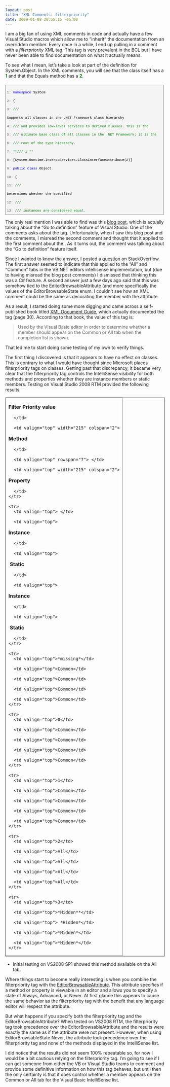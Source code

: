 ```yaml
---
layout: post
title: "XML Comments: filterpriority"
date: 2009-01-08 20:55:15 -05:00
---
```


I am a big fan of using XML comments in code and actually have a few Visual Studio macros which allow me to “inherit” the documentation from an overridden member. Every once in a while, I end up pulling in a comment with a *filterpriority* XML tag. This tag is very prevalent in the BCL but I have never been able to find documentation on what it actually means.

To see what I mean, let’s take a look at part of the definition for System.Object. In the XML comments, you will see that the class itself has a <span style="color: #008000">**<filterpriority>1</filterpriority>**</span> and that the Equals method has a <span style="color: #008000">**<filterpriority>2</filterpriority>**</span>.
  <div style="border-bottom: gray 1px solid; border-left: gray 1px solid; padding-bottom: 4px; line-height: 12pt; background-color: #f4f4f4; margin: 20px 0px 10px; padding-left: 4px; width: 97.5%; padding-right: 4px; font-family: consolas, 'Courier New', courier, monospace; height: 402px; max-height: 400px; font-size: 8pt; overflow: auto; border-top: gray 1px solid; cursor: text; border-right: gray 1px solid; padding-top: 4px">   <div style="border-bottom-style: none; padding-bottom: 0px; line-height: 12pt; border-right-style: none; background-color: #f4f4f4; padding-left: 0px; width: 100%; padding-right: 0px; font-family: consolas, 'Courier New', courier, monospace; border-top-style: none; color: black; font-size: 8pt; border-left-style: none; overflow: visible; padding-top: 0px">     

<span style="color: #606060">   1:</span> <span style="color: #0000ff">namespace</span> System   

<span style="color: #606060">   2:</span>  {

<span style="color: #606060">   3:</span>      <span style="color: #008000">/// <summary>Supports all classes in the .NET Framework class hierarchy </span>

<span style="color: #606060">   4:</span>      <span style="color: #008000">/// and provides low-level services to derived classes. This is the </span>

<span style="color: #606060">   5:</span>      <span style="color: #008000">/// ultimate base class of all classes in the .NET Framework; it is the</span>

<span style="color: #606060">   6:</span>      <span style="color: #008000">/// root of the type hierarchy.</summary></span>

<span style="color: #606060">   7:</span>      <span style="color: #008000">**/// <filterpriority>1</filterpriority> **</span>

<span style="color: #606060">   8:</span>      [System.Runtime.InteropServices.ClassInterfaceAttribute(2)]

<span style="color: #606060">   9:</span>      <span style="color: #0000ff">public</span> <span style="color: #0000ff">class</span> Object    

<span style="color: #606060">  10:</span>      {    

<span style="color: #606060">  11:</span>          <span style="color: #008000">/// <summary>Determines whether the specified </span>

<span style="color: #606060">  12:</span>          <span style="color: #008000">/// <see cref="T:System.Object" /> </span>

<span style="color: #606060">  13:</span>          <span style="color: #008000">/// instances are considered equal.</summary>  </span>

<span style="color: #606060">  14:</span>          <span style="color: #008000">/// <returns>true if objA is the same instance as objB or</span>

<span style="color: #606060">  15:</span>          <span style="color: #008000">/// if both are null</span>

<span style="color: #606060">  16:</span>          <span style="color: #008000">/// references or if objA.Equals(objB) returns true; </span>

<span style="color: #606060">  17:</span>          <span style="color: #008000">/// otherwise, false.</returns></span>

<span style="color: #606060">  18:</span>          <span style="color: #008000">/// <param name="objB">The second <see cref="T:System.Object" /> </span>

<span style="color: #606060">  19:</span>          <span style="color: #008000">/// to compare. </param></span>

<span style="color: #606060">  20:</span>          <span style="color: #008000">/// <param name="objA">The first <see cref="T:System.Object" /> </span>

<span style="color: #606060">  21:</span>          <span style="color: #008000">/// to compare. </param></span>

<span style="color: #606060">  22:</span>          <span style="color: #008000">**/// <filterpriority>2</filterpriority>**</span>

<span style="color: #606060">  23:</span>          <span style="color: #0000ff">public</span> <span style="color: #0000ff">static</span> <span style="color: #0000ff">bool</span> Equals(<span style="color: #0000ff">object</span> objA, <span style="color: #0000ff">object</span> objB);

<span style="color: #606060">  24:</span>       }

<span style="color: #606060">  25:</span>   }

  </div>
</div>



The only real mention I was able to find was this [blog post](http://blogs.msdn.com/mitchw/archive/2004/07/03/172689.aspx), which is actually talking about the “Go to definition” feature of Visual Studio. One of the comments asks about the <filterpriority> tag. Unfortunately, when I saw this blog post and the comments, I misread the second comment and thought that it applied to the first comment about the <filterpriority>. As it turns out, the comment was talking about the “Go to definition” feature itself.

Since I wanted to know the answer, I posted a [question](http://stackoverflow.com/questions/281355/what-does-the-filterpriority-tag-in-an-xml-comment-do) on StackOverflow. The first answer seemed to indicate that this applied to the “All” and “Common” tabs in the VB.NET editors intellisense implementation, but (due to having misread the blog post comments) I dismissed that thinking this was a C# feature. A second answer just a few days ago said that this was somehow tied to the EditorBrowsableAttribute (and more specifically the values of the EditorBrowsableState enum. I couldn’t see how an XML comment could be the same as decorating the member with the attribute.

As a result, I started doing some more digging and came across a self-published book titled [XML Document Guide](http://issuu.com/pchew/docs/xml_document_guide/31), which actually documented the <filterpriority> tag (page 30). According to that book, the value of this tag is:

> Used by the Visual Basic editor in order to determine whether a member should appear on the Common or All tab when the completion list is shown.

That led me to start doing some testing of my own to verify things. 

The first thing I discovered is that it appears to have no effect on classes. This is contrary to what I would have thought since Microsoft places filterpriority tags on classes. Getting past that discrepancy, it became very clear that the filterpriority tag controls the IntelliSense visibility for both methods and properties whether they are instance members or static members. Testing on Visual Studio 2008 RTM provided the following results:



<table border="1" cellspacing="0" cellpadding="2"><tbody>
    <tr>
      <td valign="top">
        

**Filter Priority value**

      </td>

      <td valign="top" width="215" colspan="2">
        

**Method**

      </td>

      <td valign="top" rowspan="7"> </td>

      <td valign="top" width="215" colspan="2">
        

**Property**

      </td>
    </tr>

    <tr>
      <td valign="top"> </td>

      <td valign="top">
        

**Instance**

      </td>

      <td valign="top">
        

 **Static**

      </td>

      <td valign="top">
        

**Instance**

      </td>

      <td valign="top">
        

 **Static**

      </td>
    </tr>

    <tr>
      <td valign="top">*missing*</td>

      <td valign="top">Common</td>

      <td valign="top">Common</td>

      <td valign="top">Common</td>

      <td valign="top">Common</td>
    </tr>

    <tr>
      <td valign="top">0</td>

      <td valign="top">Common</td>

      <td valign="top">Common</td>

      <td valign="top">Common</td>

      <td valign="top">Common</td>
    </tr>

    <tr>
      <td valign="top">1</td>

      <td valign="top">Common</td>

      <td valign="top">Common</td>

      <td valign="top">Common</td>

      <td valign="top">Common</td>
    </tr>

    <tr>
      <td valign="top">2</td>

      <td valign="top">All</td>

      <td valign="top">All</td>

      <td valign="top">All</td>

      <td valign="top">All</td>
    </tr>

    <tr>
      <td valign="top">3</td>

      <td valign="top">*Hidden**</td>

      <td valign="top"> *Hidden*</td>

      <td valign="top">*Hidden*</td>

      <td valign="top">*Hidden*</td>
    </tr>
  </tbody></table>



* Initial testing on VS2008 SP1 showed this method available on the All tab.

Where things start to become really interesting is when you combine the filterpriority tag with the [EditorBrowsableAttribute](http://msdn2.microsoft.com/8a045wyx.aspx "EditorBrowsableAttribute Class"). This attribute specifies if a method or property is viewable in an editor and allows you to specify a state of Always, Advanced, or Never. At first glance this appears to cause the same behavior as the filterpriority tag with the benefit that any language editor will respect the attribute.

But what happens if you specify both the filterpriority tag and the EditorBrowsableAttribute? When tested on VS2008 RTM, the filterpriority tag took precedence over the EditorBrowsableAttribute and the results were exactly the same as if the attribute were not present. However, when using EditorBrowsableState.Never, the attribute took precedence over the filterpriority tag and none of the methods displayed in the IntelliSense list.

I did notice that the results did not seem 100% repeatable so, for now I would be a bit cautious relying on the filterpriority tag. I’m going to see if I can get someone from either the VB or Visual Studio teams to comment and provide some definitive information on how this tag behaves, but until then the only certainty is that it does control whether a member appears on the Common or All tab for the Visual Basic IntelliSense list.
